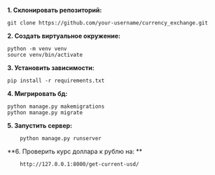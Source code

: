 **1. Склонировать репозиторий:**
		
  	git clone https://github.com/your-username/currency_exchange.git

**2. Создать виртуальное окружение:**

	python -m venv venv
	source venv/bin/activate

**3. Установить зависимости:**

   	pip install -r requirements.txt

**4. Мигрировать бд:**

	python manage.py makemigrations
	python manage.py migrate

**5. Запустить сервер:**

    	python manage.py runserver

**6. Проверить курс доллара к рублю на: **

    	http://127.0.0.1:8000/get-current-usd/
